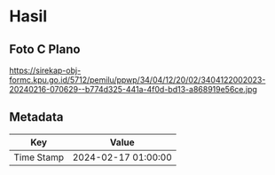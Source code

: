 # Hasil

## Foto C Plano

https://sirekap-obj-formc.kpu.go.id/5712/pemilu/ppwp/34/04/12/20/02/3404122002023-20240216-070629--b774d325-441a-4f0d-bd13-a868919e56ce.jpg


## Metadata

| Key        | Value               |
| ---------- | ------------------- |
| Time Stamp | 2024-02-17 01:00:00 |



